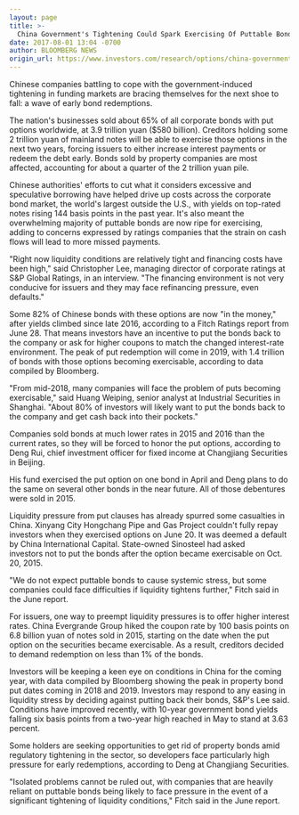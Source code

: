 ```yaml
---
layout: page
title: >-
  China Government's Tightening Could Spark Exercising Of Puttable Bonds
date: 2017-08-01 13:04 -0700
author: BLOOMBERG NEWS
origin_url: https://www.investors.com/research/options/china-governments-tightening-could-spark-exercising-of-puttable-bonds/
---
```






Chinese companies battling to cope with the government-induced tightening in funding markets are bracing themselves for the next shoe to fall: a wave of early bond redemptions.


The nation's businesses sold about 65% of all corporate bonds with put options worldwide, at 3.9 trillion yuan ($580 billion). Creditors holding some 2 trillion yuan of mainland notes will be able to exercise those options in the next two years, forcing issuers to either increase interest payments or redeem the debt early. Bonds sold by property companies are most affected, accounting for about a quarter of the 2 trillion yuan pile.


Chinese authorities' efforts to cut what it considers excessive and speculative borrowing have helped drive up costs across the corporate bond market, the world's largest outside the U.S., with yields on top-rated notes rising 144 basis points in the past year. It's also meant the overwhelming majority of puttable bonds are now ripe for exercising, adding to concerns expressed by ratings companies that the strain on cash flows will lead to more missed payments.


"Right now liquidity conditions are relatively tight and financing costs have been high," said Christopher Lee, managing director of corporate ratings at S&P Global Ratings, in an interview. "The financing environment is not very conducive for issuers and they may face refinancing pressure, even defaults."


Some 82% of Chinese bonds with these options are now "in the money," after yields climbed since late 2016, according to a Fitch Ratings report from June 28. That means investors have an incentive to put the bonds back to the company or ask for higher coupons to match the changed interest-rate environment. The peak of put redemption will come in 2019, with 1.4 trillion of bonds with those options becoming exercisable, according to data compiled by Bloomberg.


"From mid-2018, many companies will face the problem of puts becoming exercisable," said Huang Weiping, senior analyst at Industrial Securities in Shanghai. "About 80% of investors will likely want to put the bonds back to the company and get cash back into their pockets."


Companies sold bonds at much lower rates in 2015 and 2016 than the current rates, so they will be forced to honor the put options, according to Deng Rui, chief investment officer for fixed income at Changjiang Securities in Beijing.


His fund exercised the put option on one bond in April and Deng plans to do the same on several other bonds in the near future. All of those debentures were sold in 2015.


Liquidity pressure from put clauses has already spurred some casualties in China. Xinyang City Hongchang Pipe and Gas Project couldn't fully repay investors when they exercised options on June 20. It was deemed a default by China International Capital. State-owned Sinosteel had asked investors not to put the bonds after the option became exercisable on Oct. 20, 2015.


"We do not expect puttable bonds to cause systemic stress, but some companies could face difficulties if liquidity tightens further," Fitch said in the June report.


For issuers, one way to preempt liquidity pressures is to offer higher interest rates. China Evergrande Group hiked the coupon rate by 100 basis points on 6.8 billion yuan of notes sold in 2015, starting on the date when the put option on the securities became exercisable. As a result, creditors decided to demand redemption on less than 1% of the bonds.


Investors will be keeping a keen eye on conditions in China for the coming year, with data compiled by Bloomberg showing the peak in property bond put dates coming in 2018 and 2019. Investors may respond to any easing in liquidity stress by deciding against putting back their bonds, S&P's Lee said. Conditions have improved recently, with 10-year government bond yields falling six basis points from a two-year high reached in May to stand at 3.63 percent.


Some holders are seeking opportunities to get rid of property bonds amid regulatory tightening in the sector, so developers face particularly high pressure for early redemptions, according to Deng at Changjiang Securities.


"Isolated problems cannot be ruled out, with companies that are heavily reliant on puttable bonds being likely to face pressure in the event of a significant tightening of liquidity conditions," Fitch said in the June report.




